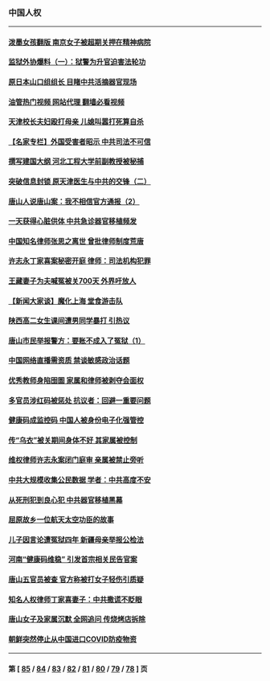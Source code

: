### 中国人权
---
#### [泼墨女孩翻版 南京女子被超期关押在精神病院](../../pages/ncid278/n13769126.md?06290045) 
#### [监狱外协爆料（一）：狱警为升官迫害法轮功](../../pages/ncid278/n13768538.md?06290045) 
#### [原日本山口组组长 目睹中共活摘器官现场](../../pages/ncid278/n13767360.md?06290045) 
#### [油管热门视频 网站代理 翻墙必看视频](http://209.222.30.114:81/youtube.html?06290045)
#### [天津校长夫妇殴打母亲 儿媳叫嚣打死算自杀](../../pages/ncid278/n13767387.md?06290045) 
#### [【名家专栏】外国受害者昭示 中共司法不可信](../../pages/ncid278/n13767326.md?06290045) 
#### [撰写建国大纲 河北工程大学前副教授被秘捕](../../pages/ncid278/n13767811.md?06290045) 
#### [突破信息封锁 原天津医生与中共的交锋（二）](../../pages/ncid278/n13767437.md?06290045) 
#### [唐山人说唐山案：我不相信官方通报（2）](../../pages/ncid278/n13766155.md?06290045) 
#### [一天获得心脏供体 中共急诊器官移植频发](../../pages/ncid278/n13764689.md?06290045) 
#### [中国知名律师张思之离世 曾批律师制度荒唐](../../pages/ncid278/n13767199.md?06290045) 
#### [许志永丁家喜案秘密开庭 律师：司法机构犯罪](../../pages/ncid278/n13766929.md?06290045) 
#### [王藏妻子为夫喊冤被关700天 外界吁放人](../../pages/ncid278/n13766806.md?06290045) 
#### [【新闻大家谈】魔化上海 堂食游击队](../../pages/ncid278/n13766703.md?06290045) 
#### [陕西高二女生课间遭男同学暴打 引热议](../../pages/ncid278/n13766529.md?06290045) 
#### [唐山市民举报警方：要账不成入了冤狱（1）](../../pages/ncid278/n13766150.md?06290045) 
#### [中国网络直播需资质 禁谈敏感政治话题](../../pages/ncid278/n13766108.md?06290045) 
#### [优秀教师身陷囹圄 家属和律师被剥夺会面权](../../pages/ncid278/n13765832.md?06290045) 
#### [多官员涉红码被惩处 抗议者：回避一重要问题](../../pages/ncid278/n13766067.md?06290045) 
#### [健康码成监控码 中国人被身份电子化强管控](../../pages/ncid278/n13766021.md?06290045) 
#### [传“乌衣”被关期间身体不好 其家属被控制](../../pages/ncid278/n13765751.md?06290045) 
#### [维权律师许志永案闭门庭审 亲属被禁止旁听](../../pages/ncid278/n13765753.md?06290045) 
#### [中共大规模收集公民数据 学者：中共高度不安](../../pages/ncid278/n13765391.md?06290045) 
#### [从死刑犯到良心犯 中共器官移植黑幕](../../pages/ncid278/n13764669.md?06290045) 
#### [屈原故乡一位航天太空功臣的故事](../../pages/ncid278/n13764742.md?06290045) 
#### [儿子因言论遭冤狱四年 新疆母亲举报公检法](../../pages/ncid278/n13764718.md?06290045) 
#### [河南“健康码维稳” 引发首宗相关民告官案](../../pages/ncid278/n13764002.md?06290045) 
#### [唐山五官员被查 官方称被打女子轻伤引质疑](../../pages/ncid278/n13763907.md?06290045) 
#### [知名人权律师丁家喜妻子：中共撒谎不眨眼](../../pages/ncid278/n13763758.md?06290045) 
#### [唐山女子及家属沉默 全网追问 传烧烤店拆除](../../pages/ncid278/n13763578.md?06290045) 
#### [朝鲜突然停止从中国进口COVID防疫物资](../../pages/ncid278/n13763465.md?06290045) 

---
#### 第 [ [85](./85.md?06290045) / [84](./84.md?06290045) / [83](./83.md?06290045) / [82](./82.md?06290045) / [81](./81.md?06290045) / [80](./80.md?06290045) / [79](./79.md?06290045) / [78](./78.md?06290045) ] 页
